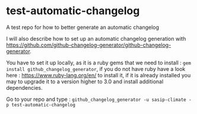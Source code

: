 # test-automatic-changelog
A test repo for how to better generate an automatic changelog

I will also describe how to set up an automatic changelog generation with https://github.com/github-changelog-generator/github-changelog-generator.

You have to set it up locally, as it is a ruby gems that we need to install : ```gem install github_changelog_generator```, if you do not have ruby have a look here : https://www.ruby-lang.org/en/ to install it, if it is already installed you may to upgrade it to a version higher to 3.0 and install additional dependencies.


Go to your repo and type : ```github_changelog_generator -u sasip-climate -p test-automatic-changelog```


